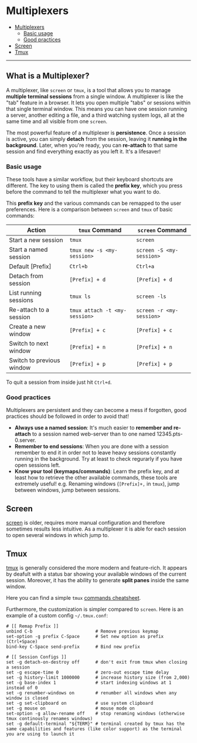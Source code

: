 # Multiplexers

- [Multiplexers](#what-is-a-multiplexer?)
    - [Basic usage](#basic-usage)
    - [Good practices](#good-practices)
- [Screen](#screen)
- [Tmux](#tmux)

---
## What is a Multiplexer?

A multiplexer, like `screen` or `tmux`, is a tool that allows you to manage **multiple terminal sessions** from a single window. 
A multiplexer is like the "tab" feature in a browser. It lets you open multiple "tabs" or sessions within that single terminal window. 
This means you can have one session running a server, another editing a file, and a third watching system logs, all at the same time and all visible from one `screen`.

The most powerful feature of a multiplexer is **persistence**. Once a session is active, you can simply **detach** from the session, leaving it **running in the background**.
Later, when you're ready, you can **re-attach** to that same session and find everything exactly as you left it. It's a lifesaver!

### Basic usage
These tools have a similar workflow, but their keyboard shortcuts are different. 
The key to using them is called the **prefix key**, which you press before the command to tell the multiplexer what you want to do.

This **prefix key** and the various commands can be remapped to the user preferences. Here is a comparison between `screen` and `tmux` of basic commands:

| **Action** | **`tmux` Command** | **`screen` Command** |
|---|---|---|
| Start a new session | `tmux` | `screen` |
| Start a named session | `tmux new -s <my-session>` | `screen -S <my-session>` |
| Default [Prefix] | `Ctrl+b` | `Ctrl+a` |
| Detach from session | `[Prefix] + d` | `[Prefix] + d` |
| List running sessions | `tmux ls` | `screen -ls` |
| Re-attach to a session | `tmux attach -t <my-session>` | `screen -r <my-session>` |
| Create a new window | `[Prefix] + c` | `[Prefix] + c` |
| Switch to next window | `[Prefix] + n` | `[Prefix] + n` |
| Switch to previous window | `[Prefix] + p` | `[Prefix] + p` |

To quit a session from inside just hit `Ctrl+d`.

### Good practices
Multiplexers are persistent and they can become a mess if forgotten, good practices should be followed in order to avoid that!

- **Always use a named session**: It's much easier to **remember and re-attach** to a session named web-server than to one named 12345.pts-0.server.
- **Remember to end sessions**: When you are done with a session remember to end it in order not to leave heavy sessions constantly running in the background. Try at least to check regurarly if you have open sessions left.
- **Know your tool (keymaps/commands)**: Learn the prefix key, and at least how to retrieve the other available commands, these tools are extremely useful! e.g. Renaming windows (`[Prefix]+,` in `tmux`), jump between windows, jump between sessions.


## Screen
[screen](https://www.gnu.org/software/screen/) is older, requires more manual configuration and therefore sometimes results less intuitive. 
As a multiplexer it is able for each session to open several windows in which jump to.

## Tmux
[tmux](https://github.com/tmux/tmux/wiki) is generally considered the more modern and feature-rich. It appears by deafult with a status bar showing your available windows of the current session.
Moreover, it has the ability to generate **split panes** inside the same window.

Here you can find a simple `tmux` [commands cheatsheet](img/tmux-cheat-sheet.png).

Furthermore, the customization is simpler compared to `screen`. Here is an example of a custom config `~/.tmux.conf`:

```shell
# [[ Remap Prefix ]]
unbind C-b                        # Remove previous keymap
set-option -g prefix C-Space      # Set new option as prefix (Ctrl+Space)
bind-key C-Space send-prefix      # Bind new prefix

# [[ Session Configs ]]
set -g detach-on-destroy off      # don't exit from tmux when closing a session
set -g escape-time 0              # zero-out escape time delay
set -g history-limit 1000000      # increase history size (from 2,000)
set -g base-index 1               # start indexing windows at 1 instead of 0
set -g renumber-windows on        # renumber all windows when any window is closed
set -g set-clipboard on           # use system clipboard
set -g mouse on                   # mouse mode on
set-option -g allow-rename off    # stop renaming windows (otherwise tmux continously renames windows)
set -g default-terminal "${TERM}" # terminal created by tmux has the same capabilities and features (like color support) as the terminal you are using to launch it

```
